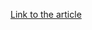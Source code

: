 [Link to the article](https://unit42.paloaltonetworks.com/powersniff-malware-used-in-macro-based-attacks/)
